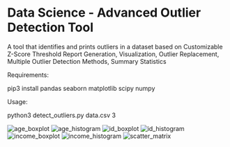 # Data Science - Advanced Outlier Detection Tool
A tool that identifies and prints outliers in a dataset based on Customizable Z-Score Threshold
Report Generation, Visualization, Outlier Replacement, Multiple Outlier Detection Methods, Summary Statistics

Requirements:

pip3 install pandas seaborn matplotlib scipy numpy

Usage:

python3 detect_outliers.py data.csv 3

![age_boxplot](https://github.com/user-attachments/assets/0831d024-9653-4cda-9a86-05b56df5395c)
![age_histogram](https://github.com/user-attachments/assets/5645b822-b5cd-44ed-9955-f616f1c3a9c9)
![id_boxplot](https://github.com/user-attachments/assets/556cc41f-6d27-4b71-b2cd-bab24a1cca7b)
![id_histogram](https://github.com/user-attachments/assets/f4d4709f-94b0-4ffa-973b-cdb126dab7f4)
![income_boxplot](https://github.com/user-attachments/assets/64c5a89a-fca7-4792-bf92-94af0eef94e1)
![income_histogram](https://github.com/user-attachments/assets/312b285d-1ad5-4038-89e6-5fc773634d23)
![scatter_matrix](https://github.com/user-attachments/assets/bb8119fa-6041-4f2a-9833-0b9b2e9832fe)



